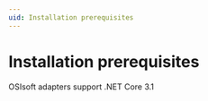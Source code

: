 ```yaml
---
uid: Installation prerequisites
---
```


# Installation prerequisites

OSIsoft adapters support .NET Core 3.1
